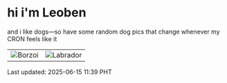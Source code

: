 # hi i'm Leoben

and i like dogs—so have some random dog pics that change whenever my CRON feels like it

|  |  |
|--------|----------|
| ![Borzoi](https://random-dog-vercel.vercel.app/api/random-borzoi?v=1749958755) | ![Labrador](https://random-dog-vercel.vercel.app/api/random-labrador?v=1749958755) |

Last updated: 2025-06-15 11:39 PHT
